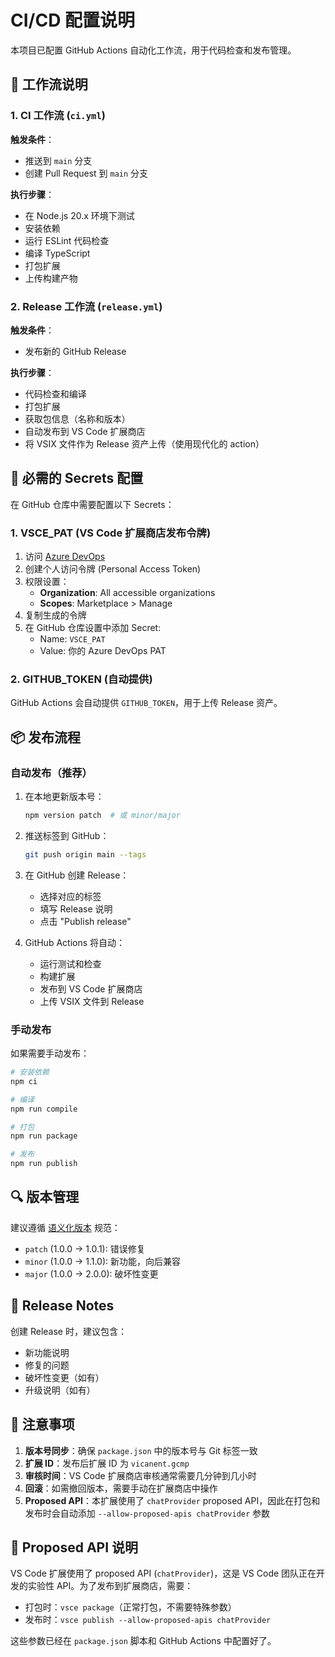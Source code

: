 # CI/CD 配置说明

本项目已配置 GitHub Actions 自动化工作流，用于代码检查和发布管理。

## 🔧 工作流说明

### 1. CI 工作流 (`ci.yml`)
**触发条件**：
- 推送到 `main` 分支
- 创建 Pull Request 到 `main` 分支

**执行步骤**：
- 在 Node.js 20.x 环境下测试
- 安装依赖
- 运行 ESLint 代码检查
- 编译 TypeScript
- 打包扩展
- 上传构建产物

### 2. Release 工作流 (`release.yml`)
**触发条件**：
- 发布新的 GitHub Release

**执行步骤**：
- 代码检查和编译
- 打包扩展
- 获取包信息（名称和版本）
- 自动发布到 VS Code 扩展商店
- 将 VSIX 文件作为 Release 资产上传（使用现代化的 action）

## 🔑 必需的 Secrets 配置

在 GitHub 仓库中需要配置以下 Secrets：

### 1. VSCE_PAT (VS Code 扩展商店发布令牌)

1. 访问 [Azure DevOps](https://dev.azure.com/)
2. 创建个人访问令牌 (Personal Access Token)
3. 权限设置：
   - **Organization**: All accessible organizations
   - **Scopes**: Marketplace > Manage
4. 复制生成的令牌
5. 在 GitHub 仓库设置中添加 Secret:
   - Name: `VSCE_PAT`
   - Value: 你的 Azure DevOps PAT

### 2. GITHUB_TOKEN (自动提供)
GitHub Actions 会自动提供 `GITHUB_TOKEN`，用于上传 Release 资产。

## 📦 发布流程

### 自动发布（推荐）
1. 在本地更新版本号：
   ```bash
   npm version patch  # 或 minor/major
   ```

2. 推送标签到 GitHub：
   ```bash
   git push origin main --tags
   ```

3. 在 GitHub 创建 Release：
   - 选择对应的标签
   - 填写 Release 说明
   - 点击 "Publish release"

4. GitHub Actions 将自动：
   - 运行测试和检查
   - 构建扩展
   - 发布到 VS Code 扩展商店
   - 上传 VSIX 文件到 Release

### 手动发布
如果需要手动发布：
```bash
# 安装依赖
npm ci

# 编译
npm run compile

# 打包
npm run package

# 发布
npm run publish
```

## 🔍 版本管理

建议遵循 [语义化版本](https://semver.org/) 规范：
- `patch` (1.0.0 → 1.0.1): 错误修复
- `minor` (1.0.0 → 1.1.0): 新功能，向后兼容
- `major` (1.0.0 → 2.0.0): 破坏性变更

## 📝 Release Notes

创建 Release 时，建议包含：
- 新功能说明
- 修复的问题
- 破坏性变更（如有）
- 升级说明（如有）

## 🚨 注意事项

1. **版本号同步**：确保 `package.json` 中的版本号与 Git 标签一致
2. **扩展 ID**：发布后扩展 ID 为 `vicanent.gcmp`
3. **审核时间**：VS Code 扩展商店审核通常需要几分钟到几小时
4. **回滚**：如需撤回版本，需要手动在扩展商店中操作
5. **Proposed API**：本扩展使用了 `chatProvider` proposed API，因此在打包和发布时会自动添加 `--allow-proposed-apis chatProvider` 参数

## 🔧 Proposed API 说明

VS Code 扩展使用了 proposed API (`chatProvider`)，这是 VS Code 团队正在开发的实验性 API。为了发布到扩展商店，需要：

- 打包时：`vsce package`（正常打包，不需要特殊参数）
- 发布时：`vsce publish --allow-proposed-apis chatProvider`

这些参数已经在 `package.json` 脚本和 GitHub Actions 中配置好了。